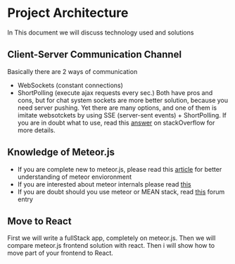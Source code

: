 # Project Architecture

In This document we will discuss technology used and solutions

## Client-Server Communication Channel

Basically there are 2 ways of communication
* WebSockets (constant connections)
* ShortPolling (execute ajax requests every sec.)
Both have pros and cons, but for chat system sockets are more better solution, because you need server pushing.
Yet there are many options, and one of them is imitate websotckets by using SSE (server-sent events) + ShortPolling.
If you are in doubt what to use, read this [answer](https://stackoverflow.com/questions/10028770/in-what-situations-would-ajax-long-short-polling-be-preferred-over-html5-websock)
on stackOverflow for more details.


## Knowledge of Meteor.js
* If you are complete new to meteor.js, please read this [article](https://www.meteor.com/tutorials/blaze/creating-an-app) for better understanding of meteor envioronment
* If you are interested about meteor internals please read [this](https://blog.meteor.com/introducing-ddp-6b40c6aff27d)
* If you are doubt should you use meteor or MEAN stack, read [this](https://forums.meteor.com/t/why-i-won-t-recommend-meteor-anymore/5285) forum entry


## Move to React

First we will write a fullStack app, completely on meteor.js. Then we will compare meteor.js frontend solution with react.
Then i will show how to move part of your frontend to React.

